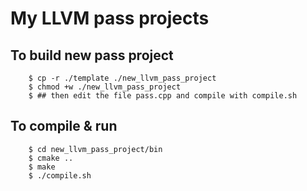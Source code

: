 # My LLVM pass projects

## To build new pass project
```
    $ cp -r ./template ./new_llvm_pass_project
    $ chmod +w ./new_llvm_pass_project
    $ ## then edit the file pass.cpp and compile with compile.sh
```

## To compile & run
```
    $ cd new_llvm_pass_project/bin
    $ cmake ..
    $ make
    $ ./compile.sh

```
